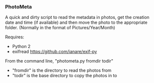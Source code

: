 ### **PhotoMeta** ###

A quick and dirty script to read the metadata in photos, get the creation date and time (if available) and then move the photo to the appropriate folder.  (Normally in the format of Pictures/Year/Month)

Requires:
* Python 2
* exifread <https://github.com/ianare/exif-py>

From the command line, "photometa.py fromdir todir"
* "fromdir" is the directory to read the photos from
* "todir" is the base directory to copy the photos in to